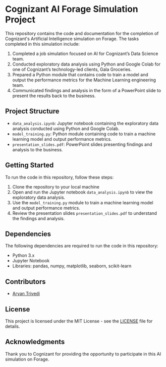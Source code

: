 # Cognizant AI Forage Simulation Project

This repository contains the code and documentation for the completion of Cognizant's Artificial Intelligence simulation on Forage. The tasks completed in this simulation include:

1. Completed a job simulation focused on AI for Cognizant’s Data Science team.
2. Conducted exploratory data analysis using Python and Google Colab for one of Cognizant’s technology-led clients, Gala Groceries.
3. Prepared a Python module that contains code to train a model and output the performance metrics for the Machine Learning engineering team.
4. Communicated findings and analysis in the form of a PowerPoint slide to present the results back to the business.

## Project Structure

- `data_analysis.ipynb`: Jupyter notebook containing the exploratory data analysis conducted using Python and Google Colab.
- `model_training.py`: Python module containing code to train a machine learning model and output performance metrics.
- `presentation_slides.pdf`: PowerPoint slides presenting findings and analysis to the business.

## Getting Started

To run the code in this repository, follow these steps:

1. Clone the repository to your local machine
2. Open and run the Jupyter notebook `data_analysis.ipynb` to view the exploratory data analysis.
3. Use the `model_training.py` module to train a machine learning model and output performance metrics.
4. Review the presentation slides `presentation_slides.pdf` to understand the findings and analysis.

## Dependencies

The following dependencies are required to run the code in this repository:

- Python 3.x
- Jupyter Notebook
- Libraries: pandas, numpy, matplotlib, seaborn, scikit-learn

## Contributors

- [Aryan Trivedi](https://github.com/222Aryan)

## License

This project is licensed under the MIT License - see the [LICENSE](LICENSE) file for details.

## Acknowledgments

Thank you to Cognizant for providing the opportunity to participate in this AI simulation on Forage.


